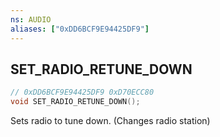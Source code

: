 ```yaml
---
ns: AUDIO
aliases: ["0xDD6BCF9E94425DF9"]
---
```

## SET_RADIO_RETUNE_DOWN

```c
// 0xDD6BCF9E94425DF9 0xD70ECC80
void SET_RADIO_RETUNE_DOWN();
```

Sets radio to tune down. (Changes radio station)

